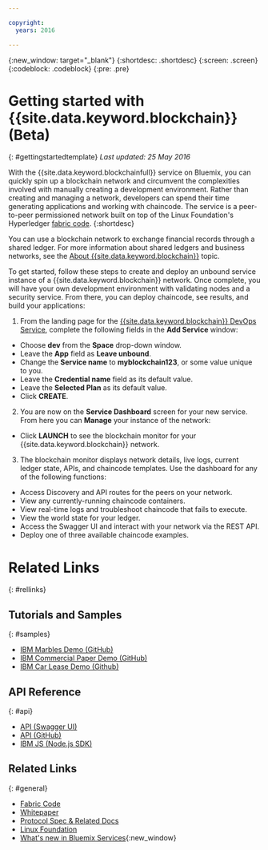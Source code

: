 ```yaml
---

copyright:
  years: 2016

---
```


{:new_window: target="_blank"}
{:shortdesc: .shortdesc}
{:screen: .screen}
{:codeblock: .codeblock}
{:pre: .pre}

# Getting started with {{site.data.keyword.blockchain}} (Beta)
{: #gettingstartedtemplate}
*Last updated: 25 May 2016*

With the {{site.data.keyword.blockchainfull}} service on Bluemix, you can quickly spin up a blockchain network and circumvent the complexities involved with manually creating a development environment.  Rather than creating and managing a network, developers can spend their time generating applications and working with chaincode.  The service is a peer-to-peer permissioned network built on top of the Linux Foundation's Hyperledger [fabric code](https://github.com/hyperledger/fabric).
{:shortdesc}

You can use a blockchain network to exchange financial records through a shared ledger. For more information about shared ledgers and business networks, see the [About {{site.data.keyword.blockchain}}](ibmblockchain_overview.html) topic.

To get started, follow these steps to create and deploy an unbound service instance of a {{site.data.keyword.blockchain}} network.  Once complete, you will have your own development environment with validating nodes and a security service. From there, you can deploy chaincode, see results, and build your applications:

1. From the landing page for the [{{site.data.keyword.blockchain}} DevOps Service](https://console.ng.bluemix.net/catalog/services/blockchain/), complete the following fields in the **Add Service** window:
  - Choose **dev** from the **Space** drop-down window.
  - Leave the **App** field as **Leave unbound**.
  - Change the **Service name** to **myblockchain123**, or some value unique to you.
  - Leave the **Credential name** field as its default value.
  - Leave the **Selected Plan** as its default value.
  - Click **CREATE**.
2.  You are now on the **Service Dashboard** screen for your new service.  From here you can **Manage** your instance of the network:
  - Click **LAUNCH** to see the blockchain monitor for your {{site.data.keyword.blockchain}} network.
3.  The blockchain monitor displays network details, live logs, current ledger state, APIs, and chaincode templates.  Use the dashboard for any of the following functions:
  - Access Discovery and API routes for the peers on your network.
  - View any currently-running chaincode containers.
  - View real-time logs and troubleshoot chaincode that fails to execute.
  - View the world state for your ledger.
  - Access the Swagger UI and interact with your network via the REST API.
  - Deploy one of three available chaincode examples. 


# Related Links
{: #rellinks}
## Tutorials and Samples
{: #samples}
* [IBM Marbles Demo (GitHub)](https://github.com/IBM-Blockchain/marbles)
* [IBM Commercial Paper Demo (GitHub)](https://github.com/IBM-Blockchain/cp-web#readme)
* [IBM Car Lease Demo (Github)](https://github.com/jpayne23/Car-Lease-Demo/blob/master/README.md)

## API Reference
{: #api}
* [API (Swagger UI)](https://obc-service-broker-staging.stage1.mybluemix.net/swagger)
* [API (GitHub)](https://github.com/hyperledger/fabric/tree/master/docs/API)
* [IBM JS (Node.js SDK)](https://github.com/IBM-Blockchain/ibm-blockchain-js/blob/master/README.md)

## Related Links
{: #general}
* [Fabric Code](https://github.com/hyperledger/fabric)
* [Whitepaper](https://github.com/hyperledger/hyperledger/wiki/Whitepaper-WG)
* [Protocol Spec & Related Docs](https://github.com/hyperledger/fabric/tree/master/docs)
* [Linux Foundation](https://www.hyperledger.org/)
* [What's new in Bluemix Services](http://www.ng.bluemix.net/docs/whatsnew/index.html#services_category){:new_window}


<!-- 
[Bluemix Pricing Sheet](https://console.ng.bluemix.net/pricing/) 
[IBM Bluemix Prerequisites](https://developer.ibm.com/bluemix/support/#prereqs) -->
